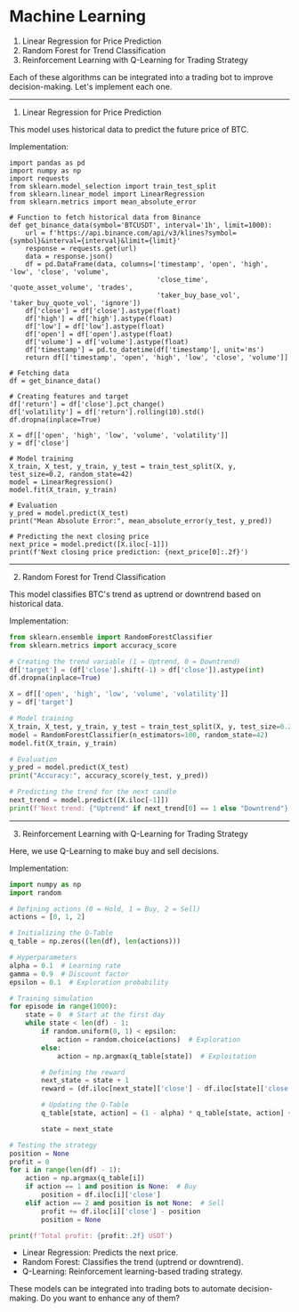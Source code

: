 # Machine Learning

1. Linear Regression for Price Prediction
2. Random Forest for Trend Classification
3. Reinforcement Learning with Q-Learning for Trading Strategy



Each of these algorithms can be integrated into a trading bot to improve decision-making. Let's implement each one.


---

1. Linear Regression for Price Prediction

This model uses historical data to predict the future price of BTC.

Implementation:

```
import pandas as pd
import numpy as np
import requests
from sklearn.model_selection import train_test_split
from sklearn.linear_model import LinearRegression
from sklearn.metrics import mean_absolute_error

# Function to fetch historical data from Binance
def get_binance_data(symbol='BTCUSDT', interval='1h', limit=1000):
    url = f'https://api.binance.com/api/v3/klines?symbol={symbol}&interval={interval}&limit={limit}'
    response = requests.get(url)
    data = response.json()
    df = pd.DataFrame(data, columns=['timestamp', 'open', 'high', 'low', 'close', 'volume', 
                                     'close_time', 'quote_asset_volume', 'trades', 
                                     'taker_buy_base_vol', 'taker_buy_quote_vol', 'ignore'])
    df['close'] = df['close'].astype(float)
    df['high'] = df['high'].astype(float)
    df['low'] = df['low'].astype(float)
    df['open'] = df['open'].astype(float)
    df['volume'] = df['volume'].astype(float)
    df['timestamp'] = pd.to_datetime(df['timestamp'], unit='ms')
    return df[['timestamp', 'open', 'high', 'low', 'close', 'volume']]

# Fetching data
df = get_binance_data()

# Creating features and target
df['return'] = df['close'].pct_change()
df['volatility'] = df['return'].rolling(10).std()
df.dropna(inplace=True)

X = df[['open', 'high', 'low', 'volume', 'volatility']]
y = df['close']

# Model training
X_train, X_test, y_train, y_test = train_test_split(X, y, test_size=0.2, random_state=42)
model = LinearRegression()
model.fit(X_train, y_train)

# Evaluation
y_pred = model.predict(X_test)
print("Mean Absolute Error:", mean_absolute_error(y_test, y_pred))

# Predicting the next closing price
next_price = model.predict([X.iloc[-1]])
print(f'Next closing price prediction: {next_price[0]:.2f}')
```

---

2. Random Forest for Trend Classification

This model classifies BTC's trend as uptrend or downtrend based on historical data.

Implementation:

```py
from sklearn.ensemble import RandomForestClassifier
from sklearn.metrics import accuracy_score

# Creating the trend variable (1 = Uptrend, 0 = Downtrend)
df['target'] = (df['close'].shift(-1) > df['close']).astype(int)
df.dropna(inplace=True)

X = df[['open', 'high', 'low', 'volume', 'volatility']]
y = df['target']

# Model training
X_train, X_test, y_train, y_test = train_test_split(X, y, test_size=0.2, random_state=42)
model = RandomForestClassifier(n_estimators=100, random_state=42)
model.fit(X_train, y_train)

# Evaluation
y_pred = model.predict(X_test)
print("Accuracy:", accuracy_score(y_test, y_pred))

# Predicting the trend for the next candle
next_trend = model.predict([X.iloc[-1]])
print(f'Next trend: {"Uptrend" if next_trend[0] == 1 else "Downtrend"}')
```

---

3. Reinforcement Learning with Q-Learning for Trading Strategy

Here, we use Q-Learning to make buy and sell decisions.

Implementation:

```py
import numpy as np
import random

# Defining actions (0 = Hold, 1 = Buy, 2 = Sell)
actions = [0, 1, 2]

# Initializing the Q-Table
q_table = np.zeros((len(df), len(actions)))

# Hyperparameters
alpha = 0.1  # Learning rate
gamma = 0.9  # Discount factor
epsilon = 0.1  # Exploration probability

# Training simulation
for episode in range(1000):
    state = 0  # Start at the first day
    while state < len(df) - 1:
        if random.uniform(0, 1) < epsilon:
            action = random.choice(actions)  # Exploration
        else:
            action = np.argmax(q_table[state])  # Exploitation

        # Defining the reward
        next_state = state + 1
        reward = (df.iloc[next_state]['close'] - df.iloc[state]['close']) if action == 1 else 0

        # Updating the Q-Table
        q_table[state, action] = (1 - alpha) * q_table[state, action] + alpha * (reward + gamma * np.max(q_table[next_state]))

        state = next_state

# Testing the strategy
position = None
profit = 0
for i in range(len(df) - 1):
    action = np.argmax(q_table[i])
    if action == 1 and position is None:  # Buy
        position = df.iloc[i]['close']
    elif action == 2 and position is not None:  # Sell
        profit += df.iloc[i]['close'] - position
        position = None

print(f'Total profit: {profit:.2f} USDT')
```



- Linear Regression: Predicts the next price.
- Random Forest: Classifies the trend (uptrend or downtrend).
- Q-Learning: Reinforcement learning-based trading strategy.


These models can be integrated into trading bots to automate decision-making. Do you want to enhance any of them?

 
